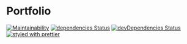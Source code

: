 # Portfolio

[![Maintainability](https://api.codeclimate.com/v1/badges/c8ae0b9d50c3bbc582a7/maintainability)](https://codeclimate.com/github/RobEasthope/portfolio/maintainability)
[![dependencies Status](https://david-dm.org/RobEasthope/portfolio/status.svg)](https://david-dm.org/RobEasthope/portfolio)
[![devDependencies Status](https://david-dm.org/RobEasthope/portfolio/dev-status.svg)](https://david-dm.org/RobEasthope/portfolio?type=dev)
[![styled with prettier](https://img.shields.io/badge/styled_with-prettier-ff69b4.svg)](https://github.com/prettier/prettier)
